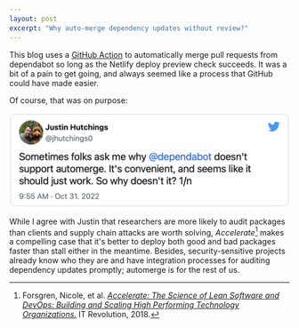 ```yaml
---
layout: post
excerpt: "Why auto-merge dependency updates without review?"
---
```


This blog uses a [GitHub Action](https://github.com/numist/numi.st/blob/main/.github/workflows/merge-dependabot.yml) to automatically merge pull requests from dependabot so long as the Netlify deploy preview check succeeds. It was a bit of a pain to get going, and always seemed like a process that GitHub could have made easier.

Of course, that was on purpose:

<!-- TODO: There's a blog post here about how frameworks are opinionated and friction should (and does!) get used to guide people towards more canonical code by design -->

<!-- <blockquote class="twitter-tweet"><p lang="en" dir="ltr">Sometimes folks ask me why <a href="https://twitter.com/dependabot?ref_src=twsrc%5Etfw">@dependabot</a> doesn&#39;t support automerge. It&#39;s convenient, and seems like it should just work. So why doesn&#39;t it? 1/n</p>&mdash; Justin Hutchings (@jhutchings0) <a href="https://twitter.com/jhutchings0/status/1587126115218620417?ref_src=twsrc%5Etfw">October 31, 2022</a></blockquote> <script async src="https://platform.twitter.com/widgets.js" charset="utf-8"></script> -->
![Tweet by Justin Hutchings (@jhutchings0): Sometimes folks ask me why @dependabot doesn't support automerge. It's convenient, and seems like it should just work. So why doesn't it? 1/n](tweet-screenshot.png)

While I agree with Justin that researchers are more likely to audit packages than clients and supply chain attacks are worth solving, _Accelerate_[^accel] makes a compelling case that it's better to deploy both good and bad packages faster than stall either in the meantime. Besides, security-sensitive projects already know who they are and have integration processes for auditing dependency updates promptly; automerge is for the rest of us.

[^accel]: Forsgren, Nicole, et al. [_Accelerate: The Science of Lean Software and DevOps: Building and Scaling High Performing Technology Organizations._](https://itrevolution.com/product/accelerate/) IT Revolution, 2018.